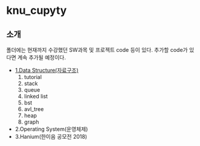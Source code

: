# knu_cupyty
## 소개
폴더에는 현재까지 수강했던 SW과목 및 프로젝트 code 등이 있다. 추가할 code가 있다면 계속 추가될 예정이다.
<ul>
      <li><a href="#data">1.Data Structure(자료구조)</a>
            <ol style="list-style-type:decimal">
               <li>tutorial</li>
               <li>stack</li>
               <li>queue</li>
               <li>linked list</li>
               <li>bst</li>
               <li>avl_tree</li>
               <li>heap</li>
               <li>graph</li>
            </ol>
      </li>
      <li>2.Operating System(운영체제)</li>
      <li>3.Hanium(한이음 공모전 2018)</li>
</ul>
